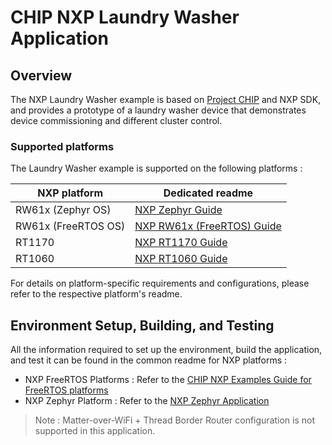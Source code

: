 # CHIP NXP Laundry Washer Application

## Overview

The NXP Laundry Washer example is based on
[Project CHIP](https://github.com/project-chip/connectedhomeip) and NXP SDK, and
provides a prototype of a laundry washer device that demonstrates device
commissioning and different cluster control.

### Supported platforms

The Laundry Washer example is supported on the following platforms :

| NXP platform        | Dedicated readme                                                             |
| ------------------- | ---------------------------------------------------------------------------- |
| RW61x (Zephyr OS)   | [NXP Zephyr Guide](../../../docs/platforms/nxp/nxp_zephyr_guide.md)          |
| RW61x (FreeRTOS OS) | [NXP RW61x (FreeRTOS) Guide](../../../docs/platforms/nxp/nxp_rw61x_guide.md) |
| RT1170              | [NXP RT1170 Guide](../../../docs/platforms/nxp/nxp_rt1170_guide.md)          |
| RT1060              | [NXP RT1060 Guide](../../../docs/platforms/nxp/nxp_rt1060_guide.md)          |

For details on platform-specific requirements and configurations, please refer
to the respective platform's readme.

## Environment Setup, Building, and Testing

All the information required to set up the environment, build the application,
and test it can be found in the common readme for NXP platforms :

-   NXP FreeRTOS Platforms : Refer to the
    [CHIP NXP Examples Guide for FreeRTOS platforms](../../../docs/platforms/nxp/nxp_examples_freertos_platforms.md)
-   NXP Zephyr Platform : Refer to the
    [NXP Zephyr Application](../../../docs/platforms/nxp/nxp_zephyr_guide.md)

> Note : Matter-over-WiFi + Thread Border Router configuration is not supported
> in this application.

